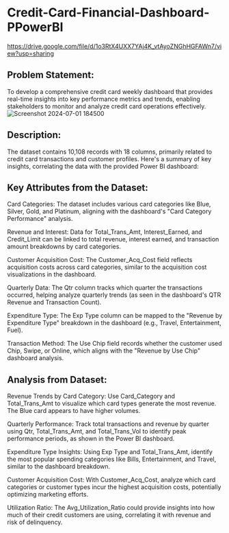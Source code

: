 # Credit-Card-Financial-Dashboard-PPowerBI
https://drive.google.com/file/d/1o3RtX4UXX7YAj4K_vtAyoZNGhHGFAWn7/view?usp=sharing
## Problem Statement:
To develop a comprehensive credit card weekly dashboard that provides real-time insights into key performance metrics and trends, enabling stakeholders to monitor and analyze credit card operations 
effectively.
![Screenshot 2024-07-01 184500](https://github.com/user-attachments/assets/e2c032df-2e6d-4265-906a-0535436e4be0)
## Description:
The dataset contains 10,108 records with 18 columns, primarily related to credit card transactions and customer profiles. Here's a summary of key insights, correlating the data with the provided Power BI dashboard:

## Key Attributes from the Dataset:

Card Categories: The dataset includes various card categories like Blue, Silver, Gold, and Platinum, aligning with the dashboard's "Card Category Performance" analysis.

Revenue and Interest: Data for Total_Trans_Amt, Interest_Earned, and Credit_Limit can be linked to total revenue, interest earned, and transaction amount breakdowns by card categories.

Customer Acquisition Cost: The Customer_Acq_Cost field reflects acquisition costs across card categories, similar to the acquisition cost visualizations in the dashboard.

Quarterly Data: The Qtr column tracks which quarter the transactions occurred, helping analyze quarterly trends (as seen in the dashboard's QTR Revenue and Transaction Count).

Expenditure Type: The Exp Type column can be mapped to the "Revenue by Expenditure Type" breakdown in the dashboard (e.g., Travel, Entertainment, Fuel).

Transaction Method: The Use Chip field records whether the customer used Chip, Swipe, or Online, which aligns with the "Revenue by Use Chip" dashboard analysis.

##  Analysis from Dataset:

Revenue Trends by Card Category: Use Card_Category and Total_Trans_Amt to visualize which card types generate the most revenue. The Blue card appears to have higher volumes.

Quarterly Performance: Track total transactions and revenue by quarter using Qtr, Total_Trans_Amt, and Total_Trans_Vol to identify peak performance periods, as shown in the Power BI dashboard.

Expenditure Type Insights: Using Exp Type and Total_Trans_Amt, identify the most popular spending categories like Bills, Entertainment, and Travel, similar to the dashboard breakdown.

Customer Acquisition Cost: With Customer_Acq_Cost, analyze which card categories or customer types incur the highest acquisition costs, potentially optimizing marketing efforts.

Utilization Ratio: The Avg_Utilization_Ratio could provide insights into how much of their credit customers are using, correlating it with revenue and risk of delinquency.
